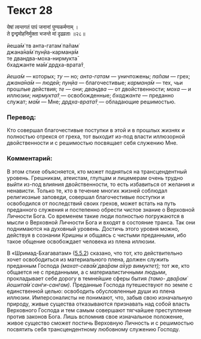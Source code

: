# Текст 28

येषां त्वन्तगतं पापं जनानां पुण्यकर्मणाम् ।  
ते द्वन्द्वमोहनिर्मुक्ता भजन्ते मां दृढव्रताः ॥२८॥

йеша̄м̇ тв анта-гатам̇ па̄пам̇  
джана̄на̄м̇ пун̣йа-карман̣а̄м  
те двандва-моха-нирмукта̄  
бхаджанте ма̄м̇ др̣д̣ха-врата̄т̣

_йеша̄м_ — которых; _ту_ — но; _анта-гатам_ — уничтожены; _па̄пам_ — грех; _джана̄на̄м_ — людей; _пун̣йа_ — благочестивые; _карман̣а̄м_ — тех, чьи прошлые действия; _те_ — они; _двандва_ — от двойственности; _моха_ — и иллюзии; _нирмукта̄т̣_ — освобожденные; _бхаджанте_ — преданно служат; _ма̄м_ — Мне; _др̣д̣ха-врата̄т̣_ — обладающие решимостью.

### Перевод:

Кто совершал благочестивые поступки в этой и в прошлых жизнях и полностью отрекся от греха, тот выходит из-под власти иллюзорной двойственности и с решимостью посвящает себя служению Мне.

### Комментарий:

В этом стихе объясняется, кто может подняться на трансцендентный уровень. Грешникам, атеистам, глупцам и лицемерам очень трудно выйти из-под влияния двойственности, то есть избавиться от желания и ненависти. Только те, кто в течение многих жизней соблюдал религиозные заповеди, совершал благочестивые поступки и освободился от последствий своих грехов, может встать на путь преданного служения и постепенно обрести чистое знание о Верховной Личности Бога. Со временем такие люди полностью погружаются в мысли о Верховной Личности Бога и входят в состояние транса. Так они поднимаются на духовный уровень. Достичь этого уровня можно, действуя в сознании Кришны и общаясь с чистыми преданными, ибо такое общение освобождает человека из плена иллюзии.

В «Шримад-Бхагаватам» ([5.5.2](#)) сказано, что тот, кто действительно хочет освободиться из материального плена, должен служить преданным Господа _(махат-сева̄м̇ два̄рам а̄хур вимуктет̣);_ тот же, кто общается не с преданными, а с материалистичными людьми, прокладывает себе дорогу в темнейшие сферы бытия _(тамо- два̄рам̇ йошита̄м̇ сан̇ги-сан̇гам)._ Преданные Господа путешествуют по земле с единственной целью: освободить обусловленные души из плена иллюзии. Имперсоналисты не понимают, что, забыв свою изначальную природу, живые существа отказываются признавать над собой власть Верховного Господа и тем самым совершают тягчайшее преступление против законов Бога. Лишь вспомнив свое изначальное положение, живое существо сможет постичь Верховную Личность и с решимостью посвятить себя трансцендентному любовному служению Господу.